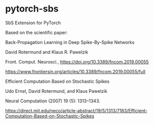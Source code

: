 # pytorch-sbs
SbS Extension for PyTorch


Based on the scientific paper:


Back-Propagation Learning in Deep Spike-By-Spike Networks

David Rotermund and Klaus R. Pawelzik

Front. Comput. Neurosci., https://doi.org/10.3389/fncom.2019.00055

https://www.frontiersin.org/articles/10.3389/fncom.2019.00055/full



Efficient Computation Based on Stochastic Spikes

Udo Ernst, David Rotermund, and Klaus Pawelzik

Neural Computation (2007) 19 (5): 1313–1343.

https://direct.mit.edu/neco/article-abstract/19/5/1313/7183/Efficient-Computation-Based-on-Stochastic-Spikes
